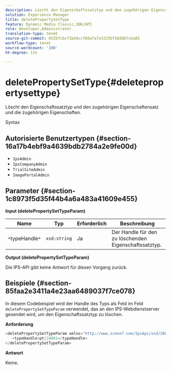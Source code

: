 ```yaml
---
description: Löscht den Eigenschaftssatztyp und den zugehörigen Eigenschaftensatz und die zugehörigen Eigenschaften.
solution: Experience Manager
title: deletePropertySetType
feature: Dynamic Media Classic,SDK/API
role: Developer,Administrator
translation-type: tm+mt
source-git-commit: 052bfcbcf1bd4ccf60afa7e3325bf58dd07cba85
workflow-type: tm+mt
source-wordcount: '100'
ht-degree: 11%

---
```



# deletePropertySetType{#deletepropertysettype}

Löscht den Eigenschaftssatztyp und den zugehörigen Eigenschaftensatz und die zugehörigen Eigenschaften.

Syntax

## Autorisierte Benutzertypen {#section-16a17b4ebf9a4639bdb2784a2e9fe00d}

* `IpsAdmin`
* `IpsCompanyAdmin`
* `TrialSiteAdmin`
* `ImagePortalAdmin`

## Parameter {#section-1c8973f5d35f44b4a6a483a41609e455}

**Input (deletePropertySetTypeParam)**

| Name | Typ | Erforderlich | Beschreibung |
|---|---|---|---|
| `*`typeHandle`*` | `xsd:string` | Ja | Der Handle für den zu löschenden Eigenschaftssatztyp. |

**Output (deletePropertySetTypeParam)**

Die IPS-API gibt keine Antwort für diesen Vorgang zurück.

## Beispiele {#section-85faa2e3411a4e23aa6489037f7ce078}

In diesem Codebeispiel wird der Handle des Typs als Feld im Feld `deletePropertySetTypeParam` verwendet, das an den IPS-Webdienstserver gesendet wird, um den Eigenschaftssatztyp zu löschen.

**Anforderung**

```java
<deletePropertySetTypeParam xmlns="http://www.scene7.com/IpsApi/xsd/2008-01-15">
   <typeHandle>pt|10801</typeHandle>
</deletePropertySetTypeParam>
```

**Antwort**

Keine.
